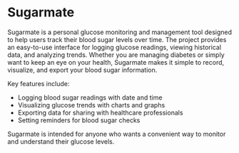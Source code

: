 # Sugarmate

Sugarmate is a personal glucose monitoring and management tool designed to help users track their blood sugar levels over time. The project provides an easy-to-use interface for logging glucose readings, viewing historical data, and analyzing trends. Whether you are managing diabetes or simply want to keep an eye on your health, Sugarmate makes it simple to record, visualize, and export your blood sugar information.

Key features include:
- Logging blood sugar readings with date and time
- Visualizing glucose trends with charts and graphs
- Exporting data for sharing with healthcare professionals
- Setting reminders for blood sugar checks

Sugarmate is intended for anyone who wants a convenient way to monitor and understand their glucose levels.
